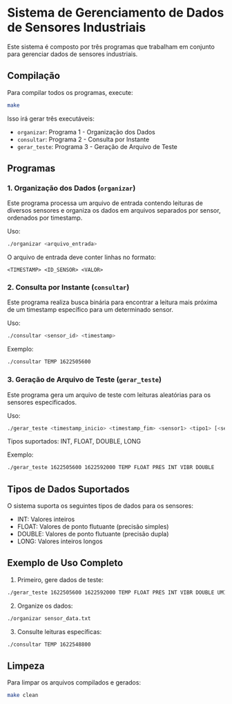 # Sistema de Gerenciamento de Dados de Sensores Industriais

Este sistema é composto por três programas que trabalham em conjunto para gerenciar dados de sensores industriais.

## Compilação

Para compilar todos os programas, execute:

```bash
make
```

Isso irá gerar três executáveis:
- `organizar`: Programa 1 - Organização dos Dados
- `consultar`: Programa 2 - Consulta por Instante
- `gerar_teste`: Programa 3 - Geração de Arquivo de Teste

## Programas

### 1. Organização dos Dados (`organizar`)

Este programa processa um arquivo de entrada contendo leituras de diversos sensores e organiza os dados em arquivos separados por sensor, ordenados por timestamp.

Uso:
```bash
./organizar <arquivo_entrada>
```

O arquivo de entrada deve conter linhas no formato:
```
<TIMESTAMP> <ID_SENSOR> <VALOR>
```

### 2. Consulta por Instante (`consultar`)

Este programa realiza busca binária para encontrar a leitura mais próxima de um timestamp específico para um determinado sensor.

Uso:
```bash
./consultar <sensor_id> <timestamp>
```

Exemplo:
```bash
./consultar TEMP 1622505600
```

### 3. Geração de Arquivo de Teste (`gerar_teste`)

Este programa gera um arquivo de teste com leituras aleatórias para os sensores especificados.

Uso:
```bash
./gerar_teste <timestamp_inicio> <timestamp_fim> <sensor1> <tipo1> [<sensor2> <tipo2> ...]
```

Tipos suportados: INT, FLOAT, DOUBLE, LONG

Exemplo:
```bash
./gerar_teste 1622505600 1622592000 TEMP FLOAT PRES INT VIBR DOUBLE
```

## Tipos de Dados Suportados

O sistema suporta os seguintes tipos de dados para os sensores:
- INT: Valores inteiros
- FLOAT: Valores de ponto flutuante (precisão simples)
- DOUBLE: Valores de ponto flutuante (precisão dupla)
- LONG: Valores inteiros longos

## Exemplo de Uso Completo

1. Primeiro, gere dados de teste:
```bash
./gerar_teste 1622505600 1622592000 TEMP FLOAT PRES INT VIBR DOUBLE UMID FLOAT FLUX LONG
```

2. Organize os dados:
```bash
./organizar sensor_data.txt
```

3. Consulte leituras específicas:
```bash
./consultar TEMP 1622548800
```

## Limpeza

Para limpar os arquivos compilados e gerados:
```bash
make clean
``` 